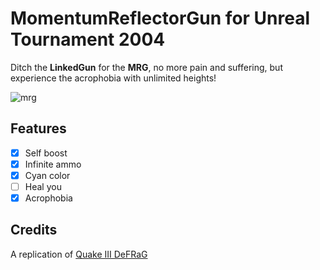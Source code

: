 # MomentumReflectorGun for Unreal Tournament 2004

Ditch the **LinkedGun** for the **MRG**, no more pain and suffering, but experience the acrophobia with unlimited heights!

![mrg](https://user-images.githubusercontent.com/808593/223371977-ff9df65f-4abf-4c13-977d-16fc4f1c1e29.jpg)

## Features
- [x] Self boost
- [x] Infinite ammo
- [x] Cyan color
- [ ] Heal you
- [x] Acrophobia

## Credits

A replication of [Quake III DeFRaG](https://youtu.be/n4StqGkRcZo?t=873)
